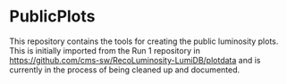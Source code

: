 # PublicPlots

This repository contains the tools for creating the public luminosity plots. This is initially imported from the Run 1 repository
in https://github.com/cms-sw/RecoLuminosity-LumiDB/plotdata and is currently in the process of being cleaned up and documented.

